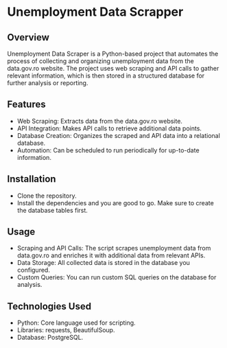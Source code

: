 # Unemployment Data Scrapper

## Overview

Unemployment Data Scraper is a Python-based project that automates the process of collecting and organizing unemployment data from the data.gov.ro website. 
The project uses web scraping and API calls to gather relevant information, which is then stored in a structured database for further analysis or reporting.
## Features
- Web Scraping: Extracts data from the data.gov.ro website.
- API Integration: Makes API calls to retrieve additional data points.
- Database Creation: Organizes the scraped and API data into a relational database.
- Automation: Can be scheduled to run periodically for up-to-date information.
## Installation
- Clone the repository.
- Install the dependencies and you are good to go. Make sure to create the database tables first.
## Usage
- Scraping and API Calls: The script scrapes unemployment data from data.gov.ro and enriches it with additional data from relevant APIs.
- Data Storage: All collected data is stored in the database you configured.
- Custom Queries: You can run custom SQL queries on the database for analysis.
## Technologies Used
- Python: Core language used for scripting.
- Libraries: requests, BeautifulSoup.
- Database: PostgreSQL.

